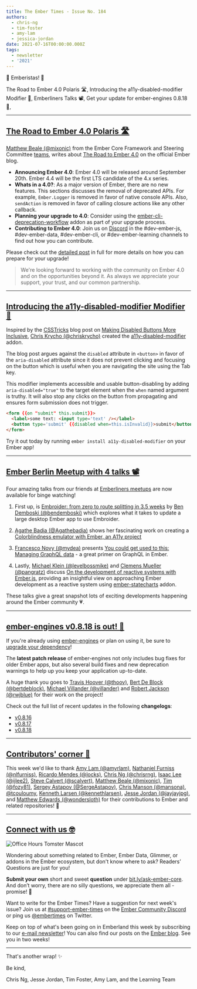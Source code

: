 ```yaml
---
title: The Ember Times - Issue No. 184
authors:
  - chris-ng
  - tim-foster
  - amy-lam
  - jessica-jordan
date: 2021-07-16T00:00:00.000Z
tags:
  - newsletter
  - '2021'
---
```


👋 Emberistas! 🐹

The Road to Ember 4.0 Polaris 🛣,
Introducing the a11y-disabled-modifier Modifier 💚,
Emberliners Talks 📽,
Get your update for ember-engines 0.8.18 🎉,

---

## [The Road to Ember 4.0 Polaris 🛣](https://blog.emberjs.com/the-road-to-ember-4-0/)

[Matthew Beale (@mixonic)](https://github.com/mixonic) from the Ember Core Framework and Steering Committee [teams](https://emberjs.com/teams/), writes about [The Road to Ember 4.0](https://blog.emberjs.com/the-road-to-ember-4-0/) on the official Ember blog.

- **Announcing Ember 4.0**: Ember 4.0 will be released around September 20th. Ember 4.4 will be the first LTS candidate of the 4.x series.
- **Whats in a 4.0?**: As a major version of Ember, there are no new features. This sections discusses the removal of deprecated APIs. For example, `Ember.Logger` is removed in favor of native console APIs. Also, `sendAction` is removed in favor of calling closure actions like any other callback.
- **Planning your upgrade to 4.0**: Consider using the [ember-cli-deprecation-workflow](https://github.com/mixonic/ember-cli-deprecation-workflow) addon as part of your upgrade process.
- **Contributing to Ember 4.0**: Join us on [Discord](https://discord.com/invite/emberjs) in the #dev-ember-js, #dev-ember-data, #dev-ember-cli, or #dev-ember-learning channels to find out how you can contribute.

Please check out the [detailed post](https://blog.emberjs.com/the-road-to-ember-4-0/) in full for more details on how you can prepare for your upgrade!

> We're looking forward to working with the community on Ember 4.0 and on the opportunities beyond it. As always we appreciate your support, your trust, and our common partnership.

---

## [Introducing the a11y-disabled-modifier Modifier 💚](https://discord.com/channels/480462759797063690/480499624663056390/842592654696382474)

<!--alex disable invalid-->
Inspired by the [CSSTricks](https://css-tricks.com/) blog post on [Making Disabled Buttons More Inclusive](https://css-tricks.com/making-disabled-buttons-more-inclusive/), [Chris Krycho (@chriskrycho)](https://github.com/chriskrycho/) created the [a11y-disabled-modifier](https://github.com/chriskrycho/a11y-disabled-modifier) addon.

The blog post argues against the `disabled` attribute in `<button>` in favor of the `aria-disabled` attribute since it does not prevent clicking and focusing on the button which is useful when you are navigating the site using the Tab key.

This modifier implements accessible and usable button-disabling by adding `aria-disabled="true"` to the target element when the `when` named argument is truthy. It will also stop any clicks on the button from propagating and ensures form submission does not trigger.

```html
<form {{on "submit" this.submit}}>
  <label>some text: <input type='text' /></label>
  <button type='submit' {{disabled when=this.isInvalid}}>submit</button>
</form>
```

Try it out today by running `ember install a11y-disabled-modifier` on your Ember app!
<!--alex enable invalid-->

---

## [Ember Berlin Meetup with 4 talks 📽](https://www.youtube.com/watch?v=c-sWTZJ6nlM&ab_channel=Pusherl)

Four amazing talks from our friends at [Emberliners meetups](https://www.meetup.com/Ember-js-Berlin/) are now available for binge watching!
  
1. First up, is [Embroider: from zero to route splitting in 3.5 weeks](https://www.youtube.com/watch?v=c-sWTZJ6nlM&t=540s) by [Ben Demboski (@bendemboski)](https://github.com/bendemboski) which explores what it takes to update a large desktop Ember app to use Embroider.
  
2. [Agathe Badia (@Agathebadia)](https://github.com/Agathebadia) shows her fascinating work on creating a [Colorblindness emulator with Ember, an A11y project](https://www.youtube.com/watch?v=c-sWTZJ6nlM&t=2156s)
  
3. [Francesco Novy (@mydea)](https://github.com/mydea) presents [You could get used to this: Managing GraphQL data](https://www.youtube.com/watch?v=c-sWTZJ6nlM&t=3480s) - a great primer on GraphQL in Ember.

4. Lastly, [Michael Klein (@levelbossmike)](https://github.com/levelbossmike) and [Clemens Mueller (@pangratz)](https://github.com/pangratz) discuss [On the development of reactive systems with Ember.js](https://www.youtube.com/watch?v=c-sWTZJ6nlM&t=5118s), providing an insightful view on approaching Ember development as a reactive system using [ember-statecharts](https://ember-statecharts.com/) addon.

These talks give a great snapshot lots of exciting developments happening around the Ember community 💗.

---
  
## [ember-engines v0.8.18 is out! 🎉](https://twitter.com/MVillander/status/1406367740668092420)

If you're already using [ember-engines](https://ember-engines.com/) or plan on using it, be sure to [upgrade your dependency](https://twitter.com/MVillander/status/1406367740668092420)!

The **latest patch release** of ember-engines not only includes bug fixes for older Ember apps, but also several build fixes and new deprecation warnings to help up you keep your application up-to-date.

A huge thank you goes to [Travis Hoover (@thoov)](https://github.com/thoov), [Bert De Block (@bertdeblock)](https://github.com/bertdeblock), [Michael Villander (@villander)](https://github.com/villander) and [Robert Jackson (@rwjblue)](https://github.com/rwjblue) for their work on the project!

Check out the full list of recent updates in the following **changelogs**:

- [v0.8.16](https://github.com/ember-engines/ember-engines/releases/tag/v0.8.16)
- [v0.8.17](https://github.com/ember-engines/ember-engines/releases/tag/v0.8.17)
- [v0.8.18](https://github.com/ember-engines/ember-engines/releases/tag/v0.8.18)

---

## [Contributors' corner 👏](https://guides.emberjs.com/release/contributing/repositories/)

<p>This week we'd like to thank <a href="https://github.com/amyrlam" rel="noopener noreferrer" target="_blank">Amy Lam (@amyrlam)</a>, <a href="https://github.com/nlfurniss" rel="noopener noreferrer" target="_blank">Nathaniel Furniss (@nlfurniss)</a>, <a href="https://github.com/locks" rel="noopener noreferrer" target="_blank">Ricardo Mendes (@locks)</a>, <a href="https://github.com/chrisrng" rel="noopener noreferrer" target="_blank">Chris Ng (@chrisrng)</a>, <a href="https://github.com/ijlee2" rel="noopener noreferrer" target="_blank">Isaac Lee (@ijlee2)</a>, <a href="https://github.com/scalvert" rel="noopener noreferrer" target="_blank">Steve Calvert (@scalvert)</a>, <a href="https://github.com/mixonic" rel="noopener noreferrer" target="_blank">Matthew Beale (@mixonic)</a>, <a href="https://github.com/fozy81" rel="noopener noreferrer" target="_blank">Tim (@fozy81)</a>, <a href="https://github.com/SergeAstapov" rel="noopener noreferrer" target="_blank">Sergey Astapov (@SergeAstapov)</a>, <a href="https://github.com/mansona" rel="noopener noreferrer" target="_blank">Chris Manson (@mansona)</a>, <a href="https://github.com/tcouloumy" rel="noopener noreferrer" target="_blank">@tcouloumy</a>, <a href="https://github.com/kennethlarsen" rel="noopener noreferrer" target="_blank">Kenneth Larsen (@kennethlarsen)</a>, <a href="https://github.com/jayjayjpg" rel="noopener noreferrer" target="_blank">Jesse Jordan (@jayjayjpg)</a>, and <a href="https://github.com/wondersloth" rel="noopener noreferrer" target="_blank">Matthew Edwards (@wondersloth)</a> for their contributions to Ember and related repositories! 💖</p>

---

## [Connect with us 🤓](https://docs.google.com/forms/d/e/1FAIpQLScqu7Lw_9cIkRtAiXKitgkAo4xX_pV1pdCfMJgIr6Py1V-9Og/viewform)

<div class="blog-row">
  <img class="float-right small transparent padded" alt="Office Hours Tomster Mascot" title="Readers' Questions" src="/images/tomsters/officehours.png" />

  <p>Wondering about something related to Ember, Ember Data, Glimmer, or addons in the Ember ecosystem, but don't know where to ask? Readers’ Questions are just for you!</p>

  <p><strong>Submit your own</strong> short and sweet <strong>question</strong> under <a href="https://bit.ly/ask-ember-core" target="rq">bit.ly/ask-ember-core</a>. And don’t worry, there are no silly questions, we appreciate them all - promise! 🤞</p>

  <p>Want to write for the Ember Times? Have a suggestion for next week's issue? Join us at <a href="https://discordapp.com/channels/480462759797063690/485450546887786506">#support-ember-times</a> on the <a href="https://discord.gg/emberjs">Ember Community Discord</a> or ping us <a href="https://twitter.com/embertimes">@embertimes</a> on Twitter.</p>

  <p>Keep on top of what's been going on in Emberland this week by subscribing to our <a href="https://embertimes.substack.com/">e-mail newsletter</a>! You can also find our posts on the <a href="https://blog.emberjs.com/tag/newsletter">Ember blog</a>. See you in two weeks!</p>
</div>

---

That's another wrap! ✨

Be kind,

Chris Ng, Jesse Jordan, Tim Foster, Amy Lam, and the Learning Team
